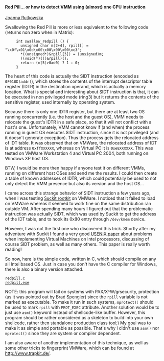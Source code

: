 #### Red Pill... or how to detect VMM using (almost) one CPU instruction

[Joanna Rutkowska](mailto:joanna@invisiblethings.org)

Swallowing the Red Pill is more or less equivalent to the following code
(returns non zero when in Matrix):

         int swallow_redpill () {
           unsigned char m[2+4], rpill[] = "\x0f\x01\x0d\x00\x00\x00\x00\xc3";
           *((unsigned*)&rpill[3]) = (unsigned)m;
           ((void(*)())&rpill)();
           return (m[5]>0xd0) ? 1 : 0;
         }
      

The heart of this code is actually the SIDT instruction (encoded as
`0F010D[addr]`), which stores the contents of the interrupt descriptor
table register (IDTR) in the destination operand, which is actually a
memory location. What is special and interesting about SIDT instruction
is that, it can be executed in non privileged mode (ring3) but it
returns the contents of the sensitive register, used internally by
operating system.

Because there is only one IDTR register, but there are at least two OS
running concurrently (i.e. the host and the guest OS), VMM needs to
relocate the guest's IDTR in a safe place, so that it will not conflict
with a host's one. Unfortunately, VMM cannot know if (and when) the
process running in guest OS executes SIDT instruction, since it is not
privileged (and it doesn't generate exception). Thus the process gets
the relocated address of IDT table. It was observed that on VMWare, the
relocated address of IDT is at address `0xffXXXXXX`, whereas on Virtual
PC it is `0xe8XXXXXX`. This was tested on VMWare Workstation 4 and
Virtual PC 2004, both running on Windows XP host OS.

BTW, I would be more then happy if anyone test it on different VMMs,
running on different host OSes and send me the results. I could then
create a table of known addresses of IDTR, which could potentially be
used to not only detect the VMM presence but also its version and the
host OS...

I came across this strange behavior of SIDT instruction a few years ago,
when I was testing [Suckit rootkit](http://phrack.org/show.php?p=58&a=7)
on VMWare. I noticed that it failed to load on VMWare whereas it seemed
to work fine on the same distribution ran outside VM. After spending
many hours I figured out that the problematic instruction was actually
SIDT, which was used by Suckit to get the address of the IDT table, and
to hook its 0x80 entry through `/dev/kmem` device.

However, I was not the first one who discovered this trick. Shortly
after my adventure with Suckit I found a very good [USENIX
paper](http://www.cs.nps.navy.mil/people/faculty/irvine/publications/2000/VMM-usenix00-0611.pdf)
about problems when implementing Virtual Machines on Intel processors,
discussing of course SIDT problem, as well as many others. This paper is
really worth reading!

So now, here is the simple code, written in C, which should compile on
any all Intel based OS. Just in case you don't have the C compiler for
Windows, there is also a binary version attached.

[`redpill.c`](http://invisiblethings.org/tools/redpill.c)\
 [`redpill.exe`](http://invisiblethings.org/tools/redpill.exe)

NOTE: this program will fail on systems with PAX/X\^W/grsecurity,
protection (as it was pointed out by Brad Spengler) since the `rpill`
variable is not marked as executable. To make it run in such systems,
`mprotect()` should be used to mark `rpill` with `PROT_EXEC` attribute.
Another solution would be to just use `asm()` keyword instead of
shellcode-like buffer. However, this program should be rather considered
as a skeleton to build into your own shellcode, rather then standalone
production class tool;) My goal was to make it as simple and portable as
possible. That's why I didn't use `asm()` nor `mprotect()` since they
are system or compiler dependent.

I am also aware of another implementation of this technique, as well as
some other tricks to fingerprint VMWare, which can be found at
<http://www.trapkit.de/>.
